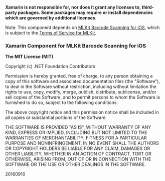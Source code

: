 **Xamarin is not responsible for, nor does it grant any licenses to, third-party packages. Some packages may require or install dependencies which are governed by additional licenses.**

Note: This component depends on [MLKit Barcode Scanning for iOS](https://developers.google.com/ml-kit/guides), which is subject to the [Terms of Service for MLKit](https://developers.google.com/ml-kit/terms).

### Xamarin Component for MLKit Barcode Scanning for iOS

**The MIT License (MIT)**

Copyright (c) .NET Foundation Contributors

Permission is hereby granted, free of charge, to any person obtaining a copy of this software and associated documentation files (the "Software"), to deal in the Software without restriction, including without limitation the rights to use, copy, modify, merge, publish, distribute, sublicense, and/or sell copies of the Software, and to permit persons to whom the Software is furnished to do so, subject to the following conditions:

The above copyright notice and this permission notice shall be included in all copies or substantial portions of the Software.

THE SOFTWARE IS PROVIDED "AS IS", WITHOUT WARRANTY OF ANY KIND, EXPRESS OR IMPLIED, INCLUDING BUT NOT LIMITED TO THE WARRANTIES OF MERCHANTABILITY, FITNESS FOR A PARTICULAR PURPOSE AND NONINFRINGEMENT. IN NO EVENT SHALL THE AUTHORS OR COPYRIGHT HOLDERS BE LIABLE FOR ANY CLAIM, DAMAGES OR OTHER LIABILITY, WHETHER IN AN ACTION OF CONTRACT, TORT OR OTHERWISE, ARISING FROM, OUT OF OR IN CONNECTION WITH THE SOFTWARE OR THE USE OR OTHER DEALINGS IN THE SOFTWARE.

20160910

